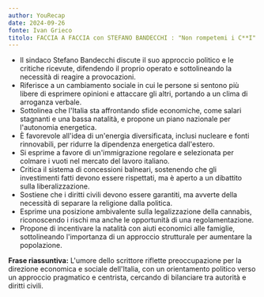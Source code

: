 ```yaml
---
author: YouRecap
date: 2024-09-26
fonte: Ivan Grieco
titolo: FACCIA A FACCIA con STEFANO BANDECCHI : "Non rompetemi i C**I"
---
```


- Il sindaco Stefano Bandecchi discute il suo approccio politico e le critiche ricevute, difendendo il proprio operato e sottolineando la necessità di reagire a provocazioni.
- Riferisce a un cambiamento sociale in cui le persone si sentono più libere di esprimere opinioni e attaccare gli altri, portando a un clima di arroganza verbale.
- Sottolinea che l'Italia sta affrontando sfide economiche, come salari stagnanti e una bassa natalità, e propone un piano nazionale per l'autonomia energetica.
- È favorevole all'idea di un'energia diversificata, inclusi nucleare e fonti rinnovabili, per ridurre la dipendenza energetica dall'estero.
- Si esprime a favore di un'immigrazione regolare e selezionata per colmare i vuoti nel mercato del lavoro italiano.
- Critica il sistema di concessioni balneari, sostenendo che gli investimenti fatti devono essere rispettati, ma è aperto a un dibattito sulla liberalizzazione.
- Sostiene che i diritti civili devono essere garantiti, ma avverte della necessità di separare la religione dalla politica.
- Esprime una posizione ambivalente sulla legalizzazione della cannabis, riconoscendo i rischi ma anche le opportunità di una regolamentazione.
- Propone di incentivare la natalità con aiuti economici alle famiglie, sottolineando l'importanza di un approccio strutturale per aumentare la popolazione.

**Frase riassuntiva:** L'umore dello scrittore riflette preoccupazione per la direzione economica e sociale dell'Italia, con un orientamento politico verso un approccio pragmatico e centrista, cercando di bilanciare tra autorità e diritti civili.
